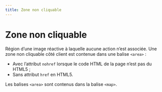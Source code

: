 ```yaml
---
title: Zone non cliquable
---
```


# Zone non cliquable


Région d’une image réactive à laquelle aucune action n’est associée. Une zone non cliquable côté client est contenue dans une balise `<area>` :

- Avec l’attribut `nohref` lorsque le code HTML de la page n’est pas du HTML5 ;
- Sans attribut `href` en HTML5.

Les balises `<area>` sont contenus dans la balise `<map>`.
